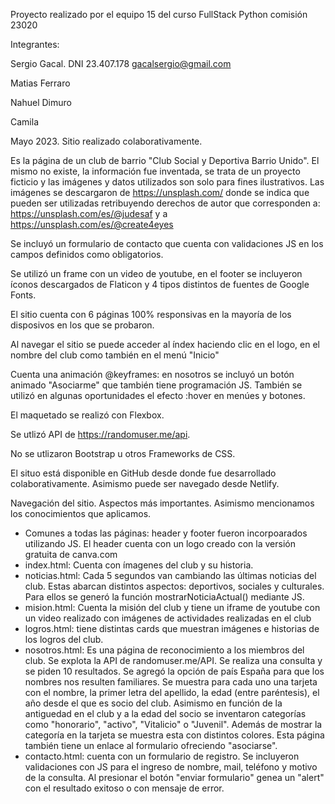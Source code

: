 Proyecto realizado por el equipo 15 del curso FullStack Python comisión 23020

Integrantes:

Sergio Gacal. DNI 23.407.178 gacalsergio@gmail.com

Matias Ferraro

Nahuel Dimuro

Camila


Mayo 2023.
Sitio realizado colaborativamente.

Es la página de un club de barrio "Club Social y Deportiva Barrio Unido". El mismo no existe, la información fue inventada, se trata de un proyecto ficticio y las imágenes y datos utilizados son solo para fines ilustrativos.
Las imágenes se descargaron de https://unsplash.com/ donde se indica que pueden ser utilizadas retribuyendo derechos de autor que corresponden a: https://unsplash.com/es/@judesaf y a https://unsplash.com/es/@create4eyes

Se incluyó un formulario de contacto que cuenta con validaciones JS en los campos definidos como obligatorios. 

Se utilizó un frame con un video de youtube, en el footer se incluyeron íconos descargados de Flaticon y 4 tipos distintos de fuentes de Google Fonts.

El sitio cuenta con 6 páginas 100% responsivas en la mayoría de los disposivos en los que se probaron.

Al navegar el sitio se puede acceder al índex haciendo clic en el logo, en el nombre del club  como también en el menú "Inicio"

Cuenta una animación @keyframes: en nosotros se incluyó un botón animado "Asociarme" que también tiene programación JS. 
También se utilizó en algunas oportunidades el efecto :hover en menúes y botones.

El maquetado se realizó con Flexbox.

Se utlizó API de https://randomuser.me/api. 

No se utlizaron Bootstrap u otros Frameworks de CSS.

El situo está disponible en GitHub desde donde fue desarrollado colaborativamente. Asimismo puede ser navegado desde Netlify.


Navegación del sitio. Aspectos más importantes. Asimismo mencionamos los conocimientos que aplicamos.

- Comunes a todas las páginas: header y footer fueron incorpoarados utilizando JS. El header cuenta con un logo creado con la versión gratuita de canva.com 
- index.html: Cuenta con ímagenes del club y su historia.
- noticias.html: Cada 5 segundos van cambiando las últimas noticias del club. Estas abarcan distintos aspectos: deportivos, sociales y culturales. Para ellos se generó la función mostrarNoticiaActual() mediante JS.
- mision.html: Cuenta la misión del club y tiene un iframe de youtube con un video realizado con imágenes de actividades realizadas en el club
- logros.html: tiene distintas cards que muestran imágenes e historias de los logros del club.
- nosotros.html: Es una página de reconocimiento a los miembros del club. Se explota la API de randomuser.me/API. Se realiza una consulta y se piden 10 resultados. Se agregó la opción de país España para que los nombres nos resulten familiares. Se muestra para cada uno una tarjeta con el nombre, la primer letra del apellido, la edad (entre paréntesis), el año desde el que es socio del club. Asimismo en función de la antiguedad en el club y a la edad del socio se inventaron categorías como "honorario", "activo", "Vitalicio" o "Juvenil". Además de mostrar la categoría en la tarjeta se muestra esta con distintos colores. Esta página también tiene un enlace al formulario ofreciendo "asociarse".
- contacto.html: cuenta con un formulario de registro. Se incluyeron validaciones con JS para el ingreso de nombre, mail, teléfono y motivo de la consulta. Al presionar el botón "enviar formulario" genea un "alert" con el resultado exitoso o con mensaje de error.








